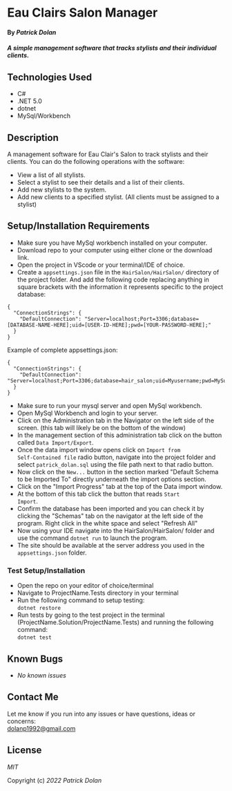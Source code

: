 # Eau Clairs Salon Manager

#### By _**Patrick Dolan**_

#### _A simple management software that tracks stylists and their individual clients._

## Technologies Used

* C#
* .NET 5.0
* dotnet
* MySql/Workbench

## Description

A management software for Eau Clair's Salon to track stylists and their clients. You can do the following operations with the software:

* View a list of all stylists.
* Select a stylist to see their details and a list of their clients.
* Add new stylists to the system.
* Add new clients to a specified stylist. (All clients must be assigned to a stylist)

## Setup/Installation Requirements

* Make sure you have MySql workbench installed on your computer.
* Download repo to your computer using either clone or the download link.
* Open the project in VScode or your terminal/IDE of choice.
* Create a <code>appsettings.json</code> file in the <code>HairSalon/HairSalon/</code> directory of the project folder. And add the following code replacing anything in square brackets with the information it represents specific to the project database:
```
{
  "ConnectionStrings": {
    "DefaultConnection": "Server=localhost;Port=3306;database=[DATABASE-NAME-HERE];uid=[USER-ID-HERE];pwd=[YOUR-PASSWORD-HERE];"
  }
}

```

Example of complete appsettings.json:
```
{
  "ConnectionStrings": {
    "DefaultConnection": "Server=localhost;Port=3306;database=hair_salon;uid=Myusername;pwd=MySuperStrongPassword;"
  }
}

```
* Make sure to run your mysql server and open MySql workbench.
* Open MySql Workbench and login to your server.
* Click on the Administration tab in the Navigator on the left side of the screen. (this tab will likely be on the bottom of the window)
* In the management section of this administration tab click on the button called <code>Data Import/Export</code>. 
* Once the data import window opens click on <code>Import from Self-Contained file</code> radio button, navigate into the project folder and select <code>patrick_dolan.sql</code> using the file path next to that radio button.
* Now click on the <code>New...</code> button in the section marked "Default Schema to be Imported To" directly underneath the import options section.
* Click on the "Import Progress" tab at the top of the Data import window.
* At the bottom of this tab click the button that reads <code>Start Import</code>.
* Confirm the database has been imported and you can check it by clicking the "Schemas" tab on the navigator at the left side of the program. Right click in the white space and select "Refresh All"
* Now using your IDE navigate into the HairSalon/HairSalon/ folder and use the command <code>dotnet run</code> to launch the program. 
* The site should be available at the server address you used in the <code>appsettings.json</code> folder.

### Test Setup/Installation

* Open the repo on your editor of choice/terminal
* Navigate to ProjectName.Tests directory in your terminal
* Run the following command to setup testing:  
<code>dotnet restore</code>  
* Run tests by going to the test project in the terminal (ProjectName.Solution/ProjectName.Tests) and running the following command:  
<code>dotnet test</code>  

## Known Bugs

* _No known issues_

## Contact Me

Let me know if you run into any issues or have questions, ideas or concerns:  
dolanp1992@gmail.com
## License

_MIT_

Copyright (c) _2022_ _Patrick Dolan_